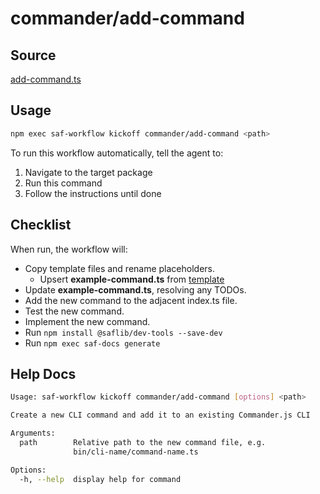 # commander/add-command

## Source

[add-command.ts](https://github.com/sderickson/saflib/blob/main/commander/workflows/add-command.ts)

## Usage

```bash
npm exec saf-workflow kickoff commander/add-command <path>
```

To run this workflow automatically, tell the agent to:

1. Navigate to the target package
2. Run this command
3. Follow the instructions until done

## Checklist

When run, the workflow will:

- Copy template files and rename placeholders.
  - Upsert **example-command.ts** from [template](https://github.com/sderickson/saflib/blob/main/commander/workflows/templates/template-file.ts)
- Update **example-command.ts**, resolving any TODOs.
- Add the new command to the adjacent index.ts file.
- Test the new command.
- Implement the new command.
- Run `npm install @saflib/dev-tools --save-dev`
- Run `npm exec saf-docs generate`

## Help Docs

```bash
Usage: saf-workflow kickoff commander/add-command [options] <path>

Create a new CLI command and add it to an existing Commander.js CLI

Arguments:
  path        Relative path to the new command file, e.g.
              bin/cli-name/command-name.ts

Options:
  -h, --help  display help for command

```
